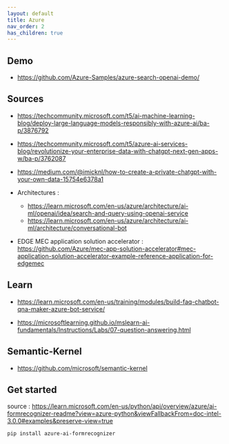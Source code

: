```yaml
---
layout: default
title: Azure
nav_order: 2
has_children: true
---
```


## Demo

- https://github.com/Azure-Samples/azure-search-openai-demo/

## Sources

- https://techcommunity.microsoft.com/t5/ai-machine-learning-blog/deploy-large-language-models-responsibly-with-azure-ai/ba-p/3876792
- https://techcommunity.microsoft.com/t5/azure-ai-services-blog/revolutionize-your-enterprise-data-with-chatgpt-next-gen-apps-w/ba-p/3762087
- https://medium.com/@imicknl/how-to-create-a-private-chatgpt-with-your-own-data-15754e6378a1

- Architectures :

  - <https://learn.microsoft.com/en-us/azure/architecture/ai-ml/openai/idea/search-and-query-using-openai-service>
  - <https://learn.microsoft.com/en-us/azure/architecture/ai-ml/architecture/conversational-bot>

- EDGE MEC application solution accelerator : https://github.com/Azure/mec-app-solution-accelerator#mec-application-solution-accelerator-example-reference-application-for-edgemec

## Learn

- https://learn.microsoft.com/en-us/training/modules/build-faq-chatbot-qna-maker-azure-bot-service/

- https://microsoftlearning.github.io/mslearn-ai-fundamentals/Instructions/Labs/07-question-answering.html

## Semantic-Kernel

- <https://github.com/microsoft/semantic-kernel>


## Get started

source : <https://learn.microsoft.com/en-us/python/api/overview/azure/ai-formrecognizer-readme?view=azure-python&viewFallbackFrom=doc-intel-3.0.0#examples&preserve-view=true>

``` bash
pip install azure-ai-formrecognizer
```